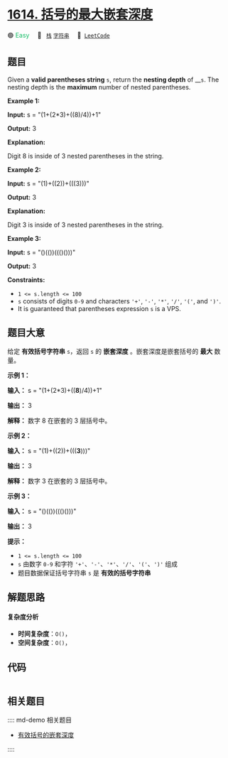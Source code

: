 # [1614. 括号的最大嵌套深度](https://leetcode.com/problems/maximum-nesting-depth-of-the-parentheses)

🟢 <font color=#15bd66>Easy</font>&emsp; 🔖&ensp; [`栈`](/leetcode/outline/tag/stack.md) [`字符串`](/leetcode/outline/tag/string.md)&emsp; 🔗&ensp;[`LeetCode`](https://leetcode.com/problems/maximum-nesting-depth-of-the-parentheses)


## 题目

Given a **valid parentheses string** `s`, return the **nesting depth** of
__`s`. The nesting depth is the **maximum** number of nested parentheses.



**Example 1:**

**Input:** s = "(1+(2*3)+((8)/4))+1"

**Output:** 3

**Explanation:**

Digit 8 is inside of 3 nested parentheses in the string.

**Example 2:**

**Input:** s = "(1)+((2))+(((3)))"

**Output:** 3

**Explanation:**

Digit 3 is inside of 3 nested parentheses in the string.

**Example 3:**

**Input:** s = "()(())((()()))"

**Output:** 3



**Constraints:**

  * `1 <= s.length <= 100`
  * `s` consists of digits `0-9` and characters `'+'`, `'-'`, `'*'`, `'/'`, `'('`, and `')'`.
  * It is guaranteed that parentheses expression `s` is a VPS.


## 题目大意

给定 **有效括号字符串** `s`，返回 `s` 的 **嵌套深度** 。嵌套深度是嵌套括号的 **最大** 数量。



**示例 1：**

**输入：** s = "(1+(2*3)+((**8**)/4))+1"

**输出：** 3

**解释：** 数字 8 在嵌套的 3 层括号中。

**示例 2：**

**输入：** s = "(1)+((2))+(((**3**)))"

**输出：** 3

**解释：** 数字 3 在嵌套的 3 层括号中。

**示例 3：**

**输入：** s = "()(())((()()))"

**输出：** 3



**提示：**

  * `1 <= s.length <= 100`
  * `s` 由数字 `0-9` 和字符 `'+'`、`'-'`、`'*'`、`'/'`、`'('`、`')'` 组成
  * 题目数据保证括号字符串 `s` 是 **有效的括号字符串**


## 解题思路

#### 复杂度分析

- **时间复杂度**：`O()`，
- **空间复杂度**：`O()`，

## 代码

```javascript

```

## 相关题目

:::: md-demo 相关题目
- [有效括号的嵌套深度](https://leetcode.com/problems/maximum-nesting-depth-of-two-valid-parentheses-strings)

::::
